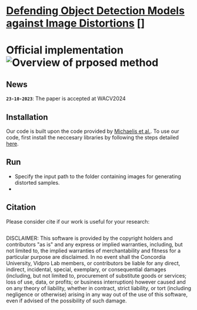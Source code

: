 # [Defending Object Detection Models against Image Distortions]() [] 
# Official implementation![Overview of prposed method](AIS-I_flowchart.png)

## News

**`23-10-2023`**: The paper is accepted at WACV2024


## Installation
Our code is built upon the code provided by [Michaelis et al.](https://github.com/bethgelab/imagecorruptions). To 
use our code, first install the neccesary libraries by following the steps detailed [here](https://github.com/bethgelab/imagecorruptions).

## Run
* Specify the input path to the folder containing images for generating distorted samples.
* 


## Citation
Please consider cite if our work is useful for your research:

```Bibtex

```


DISCLAIMER:
This software is provided by the copyright holders and contributors "as is" and any express or implied warranties, including, but not  limited to, the implied warranties of merchantability and fitness for 
a particular purpose are disclaimed. In no event shall the Concordia University, Vidpro Lab members, or 
contributors be liable for any direct, indirect, incidental, special, exemplary, or consequential damages (including, but not limited to, procurement of substitute goods or services; loss of use, data, or 
profits; or business interruption) however caused and on any theory of liability, whether in contract, strict liability, or tort (including negligence or otherwise) arising in any way out of the use of this software, even if advised of the possibility of such damage.